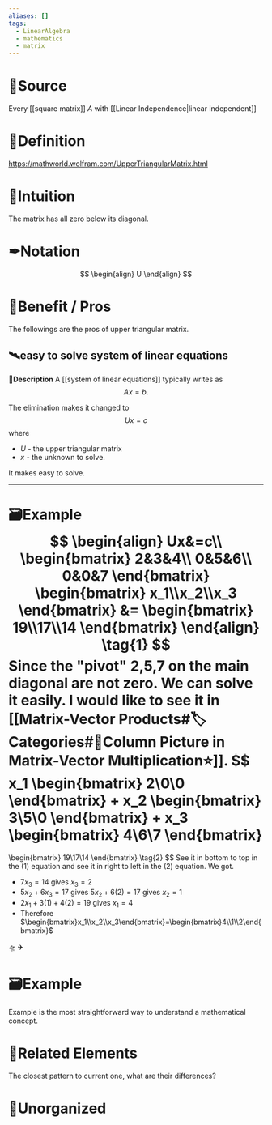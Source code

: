 ```yaml
---
aliases: []
tags:
  - LinearAlgebra
  - mathematics
  - matrix
---
```


# 🚿Source
Every [[square matrix]] $A$ with [[Linear Independence|linear independent]]

# 📝Definition
https://mathworld.wolfram.com/UpperTriangularMatrix.html

# 🧠Intuition
The matrix has all zero below its diagonal.

# ✒Notation
$$
\begin{align}
U
\end{align}
$$

# 🚀Benefit / Pros
The followings are the pros of upper triangular matrix.

## 🛰️easy to solve system of linear equations
**📝Description**
A [[system of linear equations]] typically writes as
$$
Ax=b.
$$

The elimination makes it changed to
$$
Ux=c
$$
where
- $U$ - the upper triangular matrix
- $x$ - the unknown to solve.

It makes easy to solve.
___
**🗃Example**
$$
\begin{align}
Ux&=c\\
\begin{bmatrix}
2&3&4\\
0&5&6\\
0&0&7
\end{bmatrix}
\begin{bmatrix}
x_1\\x_2\\x_3
\end{bmatrix}
&=
\begin{bmatrix}
19\\17\\14
\end{bmatrix}
\end{align}
\tag{1}
$$
Since the "pivot" 2,5,7 on the main diagonal are not zero. We can solve it easily. I would like to see it in [[Matrix-Vector Products#🏷Categories#🔖Column Picture in Matrix-Vector Multiplication⭐]].
$$
x_1
\begin{bmatrix}
2\\0\\0
\end{bmatrix}
+
x_2
\begin{bmatrix}
3\\5\\0
\end{bmatrix}
+
x_3
\begin{bmatrix}
4\\6\\7
\end{bmatrix}
=
\begin{bmatrix}
19\\17\\14
\end{bmatrix}
\tag{2}
$$
See it in bottom to top in the $\text{(1)}$ equation and see it in right to left in the $\text{(2)}$ equation. We got.
- $7x_3=14$ gives $x_3=2$
- $5x_2+6x_3=17$ gives $5x_2+6(2)=17$ gives $x_2=1$
- $2x_1+3(1)+4(2)=19$ gives $x_1=4$
- Therefore $\begin{bmatrix}x_1\\x_2\\x_3\end{bmatrix}=\begin{bmatrix}4\\1\\2\end{bmatrix}$

🛸
✈️



# 🗃Example
Example is the most straightforward way to understand a mathematical concept.

# 🌱Related Elements
The closest pattern to current one, what are their differences?


# 🍂Unorganized